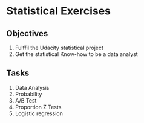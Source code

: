 # Statistical Exercises

## Objectives
1) Fulffil the Udacity statistical project
2) Get the statistical Know-how to be a data analyst

## Tasks
1) Data Analysis
2) Probability
3) A/B Test
4) Proportion Z Tests
5) Logistic regression
